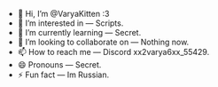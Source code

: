 - 👋 Hi, I’m @VaryaKitten :3
- 👀 I’m interested in — Scripts.
- 🌱 I’m currently learning — Secret.
- 💞️ I’m looking to collaborate on — Nothing now.
- 📫 How to reach me — Discord xx2varya6xx_55429.
- 😄 Pronouns — Secret.
- ⚡ Fun fact — Im Russian.

<!---
VaryaKitten/VaryaKitten is a ✨ special ✨ repository because its `README.md` (this file) appears on your GitHub profile.
You can click the Preview link to take a look at your changes.
--->
